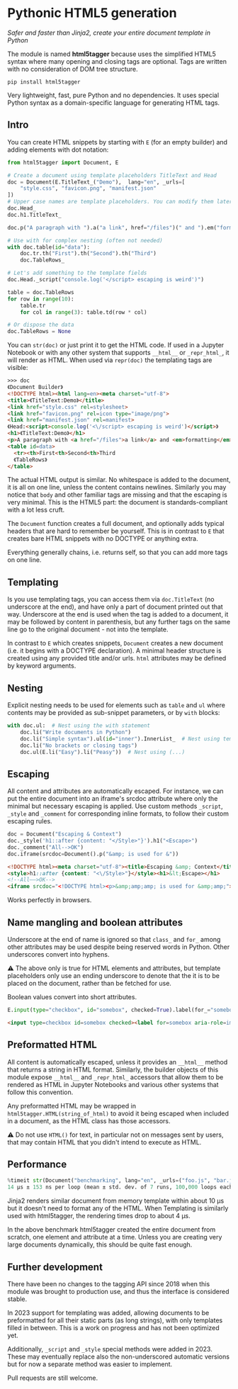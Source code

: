 # Pythonic HTML5 generation

*Safer and faster than Jinja2, create your entire document template in Python*

The module is named **html5tagger** because uses the simplified HTML5 syntax where many opening and closing tags are optional. Tags are written with no consideration of DOM tree structure.

```
pip install html5tagger
```

Very lightweight, fast, pure Python and no dependencies. It uses special Python syntax as a domain-specific language for generating HTML tags.

## Intro

You can create HTML snippets by starting with `E` (for an empty builder) and adding elements with dot notation:

```python
from html5tagger import Document, E

# Create a document using template placeholders TitleText and Head
doc = Document(E.TitleText_("Demo"),  lang="en", _urls=[
    "style.css", "favicon.png", "manifest.json"
])
# Upper case names are template placeholders. You can modify them later.
doc.Head_
doc.h1.TitleText_

doc.p("A paragraph with ").a("a link", href="/files")(" and ").em("formatting")

# Use with for complex nesting (often not needed)
with doc.table(id="data"):
    doc.tr.th("First").th("Second").th("Third")
    doc.TableRows_

# Let's add something to the template fields
doc.Head._script("console.log('</script> escaping is weird')")

table = doc.TableRows
for row in range(10):
    table.tr
    for col in range(3): table.td(row * col)

# Or dispose the data
doc.TableRows = None
```

You can `str(doc)` or just print it to get the HTML code. If used in a Jupyter Notebook or with any other system that supports `__html__` or `_repr_html_`, it will render as HTML. When used via `repr(doc)` the templating tags are visible:

```html
>>> doc
《Document Builder》
<!DOCTYPE html><html lang=en><meta charset="utf-8">
<title>《TitleText:Demo》</title>
<link href="style.css" rel=stylesheet>
<link href="favicon.png" rel=icon type="image/png">
<link href="manifest.json" rel=manifest>
《Head:<script>console.log('<\/script> escaping is weird')</script>》
<h1>《TitleText:Demo》</h1>
<p>A paragraph with <a href="/files">a link</a> and <em>formatting</em>
<table id=data>
  <tr><th>First<th>Second<th>Third
  《TableRows》
</table>
```

The actual HTML output is similar. No whitespace is added to the document, it is all on one line, unless the content contains newlines. Similarly you may notice that `body` and other familiar tags are missing and that the escaping is very minimal. This is the HTML5 part: the document is standards-compliant with a lot less cruft.

The `Document` function creates a full document, and optionally adds typical headers that are hard to remember be yourself. This is in contrast to `E` that creates bare HTML snippets with no DOCTYPE or anything extra.

Everything generally chains, i.e. returns self, so that you can add more tags on one line.

## Templating

Is you use templating tags, you can access them via `doc.TitleText` (no underscore at the end), and have only a part of document printed out that way. Underscore at the end is used when the tag is added to a document, it may be followed by content in parenthesis, but any further tags on the same line go to the original document - not into the template.

In contrast to `E` which creates snippets, `Document` creates a new document (i.e. it begins with a DOCTYPE declaration). A minimal header structure is created using any provided title and/or urls. `html` attributes may be defined by keyword arguments.

## Nesting

Explicit nesting needs to be used for elements such as `table` and `ul` where contents may be provided as sub-snippet parameters, or by `with` blocks:

```python
with doc.ul:  # Nest using the with statement
    doc.li("Write documents in Python")
    doc.li("Simple syntax").ul(id="inner").InnerList_  # Nest using template
    doc.li("No brackets or closing tags")
    doc.ul(E.li("Easy").li("Peasy"))  # Nest using (...)
```

## Escaping

All content and attributes are automatically escaped. For instance, we can put the entire document into an iframe's srcdoc attribute where only the minimal but necessary escaping is applied. Use custom methods `_script`, `_style` and `_comment` for corresponding inline formats, to follow their custom escaping rules.

```python
doc = Document("Escaping & Context")
doc._style('h1::after {content: "</Style>"}').h1("<Escape>")
doc._comment("All-->OK")
doc.iframe(srcdoc=Document().p("&amp; is used for &"))
```

```html
<!DOCTYPE html><meta charset="utf-8"><title>Escaping &amp; Context</title>
<style>h1::after {content: "<\/Style>"}</style><h1>&lt;Escape></h1>
<!--All‒‒>OK-->
<iframe srcdoc="<!DOCTYPE html><p>&amp;amp;amp; is used for &amp;amp;"></iframe>
```

Works perfectly in browsers.

## Name mangling and boolean attributes

Underscore at the end of name is ignored so that `class_` and `for_` among other attributes may be used despite being reserved words in Python. Other underscores convert into hyphens.

⚠️ The above only is true for HTML elements and attributes, but template placeholders only use an ending underscore to denote that the it is to be placed on the document, rather than be fetched for use.

Boolean values convert into short attributes.

```python
E.input(type="checkbox", id="somebox", checked=True).label(for_="somebox", aria_role="img")("🥳")
```

```html
<input type=checkbox id=somebox checked><label for=somebox aria-role=img>🥳</label>
```

## Preformatted HTML

All content is automatically escaped, unless it provides an `__html__` method that returns a string in HTML format. Similarly, the builder objects of this module expose `__html__` and `_repr_html_` accessors that allow them to be rendered as HTML in Jupyter Notebooks and various other systems that follow this convention.

Any preformatted HTML may be wrapped in `html5tagger.HTML(string_of_html)` to avoid it being escaped when included in a document, as the HTML class has those accessors.

⚠️ Do not use `HTML()` for text, in particular not on messages sent by users, that may contain HTML that you didn't intend to execute as HTML.

## Performance

```python
%timeit str(Document("benchmarking", lang="en", _urls=("foo.js", "bar.js")))
14 µs ± 153 ns per loop (mean ± std. dev. of 7 runs, 100,000 loops each)
```

Jinja2 renders similar document from memory template within about 10 µs but it doesn't need to format any of the HTML. When Templating is similarly used with html5tagger, the rendering times drop to about 4 µs.

In the above benchmark html5tagger created the entire document from scratch, one element and attribute at a time. Unless you are creating very large documents dynamically, this should be quite fast enough.


## Further development

There have been no changes to the tagging API since 2018 when this module was brought to production use, and thus the interface is considered stable.

In 2023 support for templating was added, allowing documents to be preformatted for all their static parts (as long strings), with only templates filled in between. This is a work on progress and has not been optimized yet.

Additionally, `_script` and `_style` special methods were added in 2023. These may eventually replace also the non-underscored automatic versions but for now a separate method was easier to implement.

Pull requests are still welcome.
